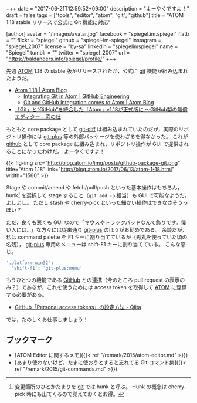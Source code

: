 +++
date = "2017-06-21T12:59:52+09:00"
description = "よーやくですよ！"
draft = false
tags = ["tools", "editor", "atom", "git", "github"]
title = "ATOM 1.18 stable リリースで公式に Git 機能に対応"

[author]
  avatar = "/images/avatar.jpg"
  facebook = "spiegel.im.spiegel"
  flattr = ""
  flickr = "spiegel"
  github = "spiegel-im-spiegel"
  instagram = "spiegel_2007"
  license = "by-sa"
  linkedin = "spiegelimspiegel"
  name = "Spiegel"
  tumblr = ""
  twitter = "spiegel_2007"
  url = "https://baldanders.info/spiegel/profile/"
+++

先週 [ATOM] 1.18 の stable 版がリリースされたが，公式に [git] 機能が組み込まれたようだ。

- [Atom 1.18 | Atom Blog](http://blog.atom.io/2017/06/13/atom-1-18.html)
    - [Integrating Git in Atom | GitHub Engineering](https://githubengineering.com/integrating-git-in-atom/)
    - [Git and GitHub Integration comes to Atom | Atom Blog](http://blog.atom.io/2017/05/16/git-and-github-integration-comes-to-atom.html)
- [「Git」と“GitHub”を統合した「Atom」v1.18が正式版に ～GitHub製の無償エディター - 窓の杜](http://forest.watch.impress.co.jp/docs/news/1065638.html)

もともと core package として [git-diff] は組み込まれていたのだが，実際のリポジトリ操作には [git-plus] 等の外部パッケージを使わざるを得なかった。
これが [github] として core package に組み込まれ，リポジトリ操作が GUI で提供されることになったわけだ。
よーやくですよ！

{{< fig-img src="http://blog.atom.io/img/posts/github-package-git.png" title="Atom 1.18" link="http://blog.atom.io/2017/06/13/atom-1-18.html" width="1560" >}}

Stage や commit/amend や fetch/pull/push といった基本操作はもちろん，hunk[^h] を選択して stage すること（`git add -p` 相当）も GUI で可能なようだ。
よしよし。
ただし stash や cherry-pick といった細かい操作はできなさそうっぽい？ 

[^h]: 変更箇所のひとかたまりを [git] では hunk と呼ぶ。 Hunk の概念は cherry-pick 時にも出てくるので覚えておくとお得。

ただ，良くも悪くも GUI なので「マウスやトラックパッドなんて飾りです。偉い人には...」な方々には従来通り [git-plus] のほうがお勧めである。
余談だが，私は command palette を F1 キーに割り当てているが（秀丸を使っていた頃の名残）， [git-plus] 専用のメニューは shift-F1 キーに割り当てている。
こんな感じ。

```cson
'.platform-win32':
  'shift-f1': 'git-plus:menu'
```

もうひとつの機能である [GitHub](https://github.com/) との連携（今のところ pull request の表示のみ？）であるが，これを使うためには access token を取得して [ATOM] に登録する必要がある。

- [GitHub「Personal access tokens」の設定方法 - Qiita](http://qiita.com/kz800/items/497ec70bff3e555dacd0)

では，たのしくお仕事しましょう！

## ブックマーク

- [ATOM Editor に関するメモ]({{< ref "/remark/2015/atom-editor.md" >}})
- [あまり使わないけど，たまに使おうとすると忘れてる Git コマンド集]({{< ref "/remark/2015/git-commands.md" >}})

[ATOM]: https://atom.io/ "Atom"
[git]: https://git-scm.com/ "Git"
[git-diff]: https://atom.io/packages/git-diff
[git-plus]: https://atom.io/packages/git-plus
[github]: https://atom.io/packages/github
